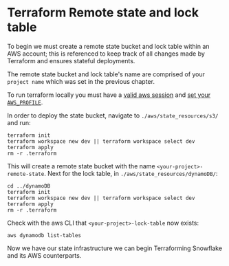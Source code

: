 # Terraform Remote state and lock table

To begin we must create a remote state bucket and lock table within an AWS account; this is referenced to keep track of all changes made by Terraform and ensures stateful deployments.

The remote state bucket and lock table's name are comprised of your `project name` which was set in the previous chapter.

To run terraform locally you must have a [valid aws session](https://docs.aws.amazon.com/cli/latest/userguide/cli-configure-files.html) and [set your `AWS_PROFILE`](https://docs.aws.amazon.com/cli/latest/userguide/cli-configure-profiles.html).

In order to deploy the state bucket, navigate to `./aws/state_resources/s3/` and run:

    terraform init
    terraform workspace new dev || terraform workspace select dev
    terraform apply
    rm -r .terraform

This will create a remote state bucket with the name `<your-project>-remote-state`. Next for the lock table, in `./aws/state_resources/dynamoDB/`:

    cd ../dynamoDB
    terraform init
    terraform workspace new dev || terraform workspace select dev
    terraform apply
    rm -r .terraform

Check with the aws CLI that `<your-project>-lock-table` now exists:

    aws dynamodb list-tables

Now we have our state infrastructure we can begin Terraforming Snowflake and its AWS counterparts.
